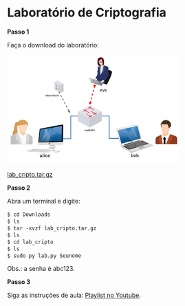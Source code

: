 # Laboratório de Criptografia

**Passo 1**

Faça o download do laboratório:

![](lab_cripto.png)

[lab_cripto.tar.gz](lab_cripto.tar.gz)

**Passo 2**

Abra um terminal e digite:

```
$ cd Downloads
$ ls
$ tar -xvzf lab_cripto.tar.gz
$ ls
$ cd lab_cripto
$ ls
$ sudo py lab.py Seunome
```

Obs.: a senha é abc123.

**Passo 3**

Siga as instruções de aula: [Playlist no Youtube](https://www.youtube.com/playlist?list=PL4ySOdUYDU9AnsLbtvt7Mq3yBtnMT0Fog).
